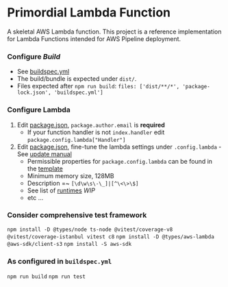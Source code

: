 # Primordial Lambda Function
A skeletal AWS Lambda function.
This project is a reference implementation for Lambda Functions intended for AWS Pipeline deployment.


### Configure _Build_
- See [buildspec.yml](./buildspec.yml)
- The build/bundle is expected under `dist/`.
- Files expected after `npm run build`: `files: ['dist/**/*', 'package-lock.json', 'buildspec.yml']`


### Configure Lambda
1. Edit [package.json](./package.json), `package.author.email` is **required**
   - If your function handler is not `index.handler` edit `package.config.lambda["Handler"]`
2. Edit [package.json](./package.json), fine-tune the lambda settings under  `.config.lambda` -  See [update manual](https://docs.aws.amazon.com/cli/latest/reference/lambda/update-function-code.html)
   - Permissible properties for `package.config.lambda` can be found in the [template](./config.lambda-template.json)
   - Minimum memory size, 128MB
   - Description =~ `[\d\w\s\-\_]|[^\<\>\$]`
   - See list of [runtimes](#) _WIP_
   - etc ...


### Consider comprehensive test framework
`npm install -D @types/node ts-node @vitest/coverage-v8 @vitest/coverage-istanbul vitest c8`
`npm install -D @types/aws-lambda @aws-sdk/client-s3`
`npm install -S aws-sdk`


### As configured in `buildspec.yml`
`npm run build`
`npm run test`

